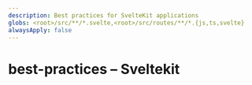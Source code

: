 ```yaml
---
description: Best practices for SvelteKit applications
globs: <root>/src/**/*.svelte,<root>/src/routes/**/*.{js,ts,svelte}
alwaysApply: false
---
```


# best-practices – Sveltekit

<!--
TODO: Add content for sveltekit best-practices.
Follow unified schema guidelines.
-->
